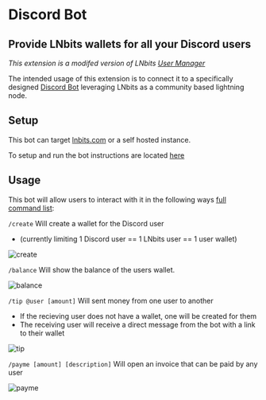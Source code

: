 # Discord Bot

## Provide LNbits wallets for all your Discord users

_This extension is a modifed version of LNbits [User Manager](../usermanager/README.md)_

The intended usage of this extension is to connect it to a specifically designed [Discord Bot](https://github.com/chrislennon/lnbits-discord-bot) leveraging LNbits as a community based lightning node.

## Setup
This bot can target [lnbits.com](https://lnbits.com) or a self hosted instance.

To setup and run the bot instructions are located [here](https://github.com/chrislennon/lnbits-discord-bot#installation) 

## Usage
This bot will allow users to interact with it in the following ways [full command list](https://github.com/chrislennon/lnbits-discord-bot#commands):

`/create` Will create a wallet for the Discord user 
  - (currently limiting 1 Discord user == 1 LNbits user == 1 user wallet)

![create](https://imgur.com/CWdDusE.png)

`/balance` Will show the balance of the users wallet.

![balance](https://imgur.com/tKeReCp.png)

`/tip @user [amount]` Will sent money from one user to another
  - If the recieving user does not have a wallet, one will be created for them
  - The receiving user will receive a direct message from the bot with a link to their wallet

![tip](https://imgur.com/K3tnChK.png)

`/payme [amount] [description]` Will open an invoice that can be paid by any user

![payme](https://imgur.com/dFvAqL3.png)
